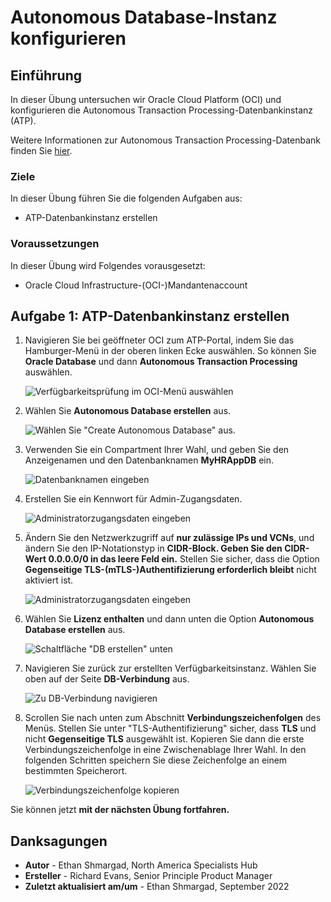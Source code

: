 # Autonomous Database-Instanz konfigurieren

## Einführung

In dieser Übung untersuchen wir Oracle Cloud Platform (OCI) und konfigurieren die Autonomous Transaction Processing-Datenbankinstanz (ATP).

Weitere Informationen zur Autonomous Transaction Processing-Datenbank finden Sie [hier](https://www.oracle.com/autonomous-database/autonomous-transaction-processing/).

### Ziele

In dieser Übung führen Sie die folgenden Aufgaben aus:

*   ATP-Datenbankinstanz erstellen

### Voraussetzungen

In dieser Übung wird Folgendes vorausgesetzt:

*   Oracle Cloud Infrastructure-(OCI-)Mandantenaccount

## Aufgabe 1: ATP-Datenbankinstanz erstellen

1.  Navigieren Sie bei geöffneter OCI zum ATP-Portal, indem Sie das Hamburger-Menü in der oberen linken Ecke auswählen. So können Sie **Oracle Database** und dann **Autonomous Transaction Processing** auswählen.
    
    ![Verfügbarkeitsprüfung im OCI-Menü auswählen](images/select-atp-menu.png)
    
2.  Wählen Sie **Autonomous Database erstellen** aus.
    
    ![Wählen Sie "Create Autonomous Database" aus.](images/create-autonomous-database.png)
    
3.  Verwenden Sie ein Compartment Ihrer Wahl, und geben Sie den Anzeigenamen und den Datenbanknamen **MyHRAppDB** ein.
    
    ![Datenbanknamen eingeben](images/myhrapp-db-name.png)
    
4.  Erstellen Sie ein Kennwort für Admin-Zugangsdaten.
    
    ![Administratorzugangsdaten eingeben](images/atp-password.png)
    
5.  Ändern Sie den Netzwerkzugriff auf **nur zulässige IPs und VCNs**, und ändern Sie den IP-Notationstyp in **CIDR-Block. Geben Sie den CIDR-Wert 0.0.0.0/0 in das leere Feld ein.** Stellen Sie sicher, dass die Option **Gegenseitige TLS-(mTLS-)Authentifizierung erforderlich bleibt** nicht aktiviert ist.
    
    ![Administratorzugangsdaten eingeben](images/secure-access.png)
    
6.  Wählen Sie **Lizenz enthalten** und dann unten die Option **Autonomous Database erstellen** aus.
    
    ![Schaltfläche "DB erstellen" unten](images/create-atp.png)
    
7.  Navigieren Sie zurück zur erstellten Verfügbarkeitsinstanz. Wählen Sie oben auf der Seite **DB-Verbindung** aus.
    
    ![Zu DB-Verbindung navigieren](images/db-connection.png)
    
8.  Scrollen Sie nach unten zum Abschnitt **Verbindungszeichenfolgen** des Menüs. Stellen Sie unter "TLS-Authentifizierung" sicher, dass **TLS** und nicht **Gegenseitige TLS** ausgewählt ist. Kopieren Sie dann die erste Verbindungszeichenfolge in eine Zwischenablage Ihrer Wahl. In den folgenden Schritten speichern Sie diese Zeichenfolge an einem bestimmten Speicherort.
    
    ![Verbindungszeichenfolge kopieren](images/copy-connection-string.png)
    

Sie können jetzt **mit der nächsten Übung fortfahren.**

## Danksagungen

*   **Autor** - Ethan Shmargad, North America Specialists Hub
*   **Ersteller** - Richard Evans, Senior Principle Product Manager
*   **Zuletzt aktualisiert am/um** - Ethan Shmargad, September 2022